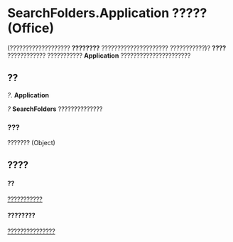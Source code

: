 
# SearchFolders.Application ????? (Office)

(??????????????????? **????????** ????????????????????? ???????????)? **????** ???????????? ??????????? **Application** ??????????????????????


## ??

 _?_. **Application**

 _?_ **SearchFolders** ??????????????


### ???

??????? (Object)


## ????


#### ??


[???????????](5958cafc-880e-ee9f-b2f5-be463bfe5232.md)
#### ????????


[???????????????](http://msdn.microsoft.com/library/9d383fde-dffb-8008-eb5a-757694975d20%28Office.15%29.aspx)